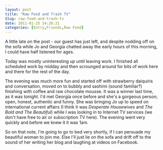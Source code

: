 ```yaml
---
layout: post
title: "Raw Food and Trash TV"
Slug: raw-food-and-trash-tv
date: 2011-01-25 14:26:21
categories: [Entry,Friends,Raw Food]
---
```

A little late on the post - our guest has just left, and despite nodding off on the sofa while Jo and Georgia chatted away the early hours of this morning, I could have half listened for ages.

Today was mostly uninteresting up until leaving work. I finished all scheduled work by midday and then scrounged around for bits of work here and there for the rest of the day.

The evening was much more fun and started off with strawberry daiquiris and conversation, moved on to bubbly and sashimi (sound familiar?) finishing with coffee and raw chocolate mousse. It was a winner last time, as it was tonight. I'd met Georgia once before and she's a gorgeous person; open, honest, authentic and funny. She was bringing Jo up to speed on international current affairs (I think it was _Desperate Housewives_ and _The Bold and The Beautiful_) while I was looking in to Internet TV services (we don't have free to air or subscription TV here). The evening went very quickly and before we knew it it was 1am.

So on that note, I'm going to go to bed very shortly, if I can persuade my beautiful woman to join me. Else I'll just lie on the sofa and drift off to the sound of her writing her blog and laughing at videos on Facebook.

